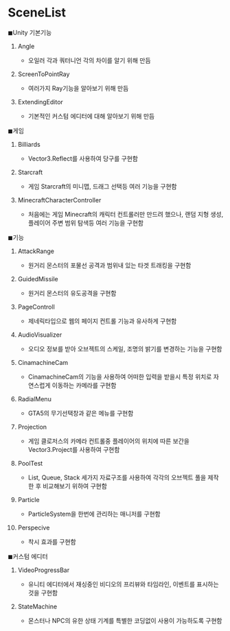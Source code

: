 # SceneList

◼Unity 기본기능
1. Angle
    - 오일러 각과 쿼터니언 각의 차이를 알기 위해 만듬

2. ScreenToPointRay
    - 여러가지 Ray기능을 알아보기 위해 만듬
 
3. ExtendingEditor
    - 기본적인 커스텀 에디터에 대해 알아보기 위해 만듬


◼게임
1. Billiards
    - Vector3.Reflect를 사용하여 당구를 구현함
    
2. Starcraft
    - 게임 Starcraft의 미니맵, 드래그 선택등 여러 기능을 구현함

3. MinecraftCharacterController
    - 처음에는 게임 Minecraft의 캐릭터 컨트롤러만 만드려 했으나, 랜덤 지형 생성, 플레이어 주변 범위 탐색등 여러 기능을 구현함


◼기능
1. AttackRange
    - 원거리 몬스터의 포물선 공격과 범위내 있는 타겟 트래킹을 구현함

2. GuidedMissile
    - 원거리 몬스터의 유도공격을 구현함

3. PageControll
    - 제네릭타입으로 웹의 페이지 컨트롤 기능과 유사하게 구현함

4. AudioVisualizer
    - 오디오 정보를 받아 오브젝트의 스케일, 조명의 밝기를 변경하는 기능을 구현함

5. CinamachineCam
    - CinamachineCam의 기능을 사용하여 어떠한 입력을 받을시 특정 위치로 자연스럽게 이동하는 카메라를 구현함

6. RadialMenu
    - GTA5의 무기선택창과 같은 메뉴를 구현함

7. Projection
    - 게임 클로저스의 카메라 컨트롤중 플레이어의 위치에 따른 보간을 Vector3.Project를 사용하여 구현함

8. PoolTest
    - List, Queue, Stack 세가지 자료구조를 사용하여 각각의 오브젝트 풀을 제작한 후 비교해보기 위하여 구현함

9. Particle
    - ParticleSystem을 한번에 관리하는 매니저를 구현함

10. Perspecive
    - 착시 효과를 구현함


◼커스텀 에디터
1. VideoProgressBar
    - 유니티 에디터에서 재싱중인 비디오의 프리뷰와 타임라인, 이벤트를 표시하는 것을 구현함

2. StateMachine
    - 몬스터나 NPC의 유한 상태 기계를 특별한 코딩없이 사용이 가능하도록 구현함
